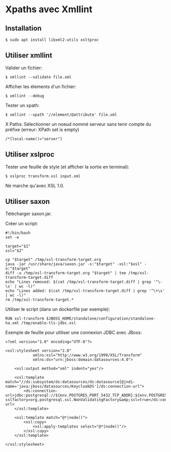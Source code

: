 # Xpaths avec Xmllint

## Installation

	$ sudo apt install libxml2-utils xsltproc

## Utiliser xmllint

Valider un fichier:

	$ xmllint --validate file.xml

Afficher les élements d'un fichier:

	$ xmllint --debug

Tester un xpath:

	$ xmllint --xpath '//element/@attribute' file.xml

X Paths: Sélectionner un noeud nommé serveur sans tenir compte du préfixe (erreur: XPath set is empty)

	/*[local-name()="server"]

## Utiliser xslproc

Tester une feuille de style (et afficher la sortie en terminal):

	$ xslproc transform.xsl input.xml

Ne marche qu'avec XSL 1.0.

## Utiliser saxon

Télécharger saxon.jar.

Créer un script: 

	#!/bin/bash
	set -e

	target="$1"
	xsl="$2"

	cp "$target" /tmp/xsl-transform-target.org
	java -jar /usr/share/java/saxon.jar -s:"$target" -xsl:"$xsl" -o:"$target"
	diff -u /tmp/xsl-transform-target.org "$target" | tee /tmp/xsl-transform-target.diff
	echo "Lines removed: $(cat /tmp/xsl-transform-target.diff | grep '^\-\s' | wc -l)"
	echo "Lines added: $(cat /tmp/xsl-transform-target.diff | grep '^\+\s' | wc -l)"
	rm /tmp/xsl-transform-target.*

Utiliser le script (dans un dockerfile par exemple):

	RUN xsl-transform $JBOSS_HOME/standalone/configuration/standalone-ha.xml /tmp/enable-tls-jdbc.xsl

Exemple de feuille pour utiliser une connexion JDBC avec JBoss:

	<?xml version="1.0" encoding="UTF-8"?>

	<xsl:stylesheet version="2.0"
                xmlns:xsl="http://www.w3.org/1999/XSL/Transform"
                xmlns:ds="urn:jboss:domain:datasources:4.0">
	
	    <xsl:output method="xml" indent="yes"/>

	    <xsl:template match="//ds:subsystem/ds:datasources/ds:datasource[@jndi-name='java:jboss/datasources/KeycloakDS']/ds:connection-url">
	        <ds:connection-url>jdbc:postgresql://${env.POSTGRES_PORT_5432_TCP_ADDR}:${env.POSTGRES_PORT_5432_TCP_PORT:5432}/${env.POSTGRES_DATABASE:keycloak}?sslfactory=org.postgresql.ssl.NonValidatingFactory&amp;ssl=true</ds:connection-url>
	    </xsl:template>
	
	    <xsl:template match="@*|node()">
	        <xsl:copy>
	            <xsl:apply-templates select="@*|node()"/>
	        </xsl:copy>
	    </xsl:template>

	</xsl:stylesheet>

